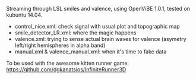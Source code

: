  
Streaming through LSL smiles and valence, using OpenViBE 1.0.1, tested on kubuntu 14.04.

* control_nice.xml: check signal with usual plot and topographic map
* smile_detector_LR.xml: where the magic happens
* valence.xml: trying to sense actual brain waves for valence (asymetry left/right hemispheres in alpha band)
* manual.xml & valence_manual.xml: when it's time to fake data

To be used with the awesome kitten runner game:  https://github.com/dgkanatsios/InfiniteRunner3D
